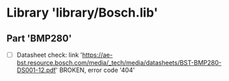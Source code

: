 # Library 'library/Bosch.lib'

## Part 'BMP280'
- [ ] Datasheet check: link 'https://ae-bst.resource.bosch.com/media/_tech/media/datasheets/BST-BMP280-DS001-12.pdf' BROKEN, error code '404'

